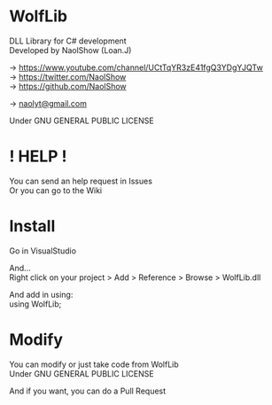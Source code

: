 # WolfLib

DLL Library for C# development                  
Developed by NaolShow (Loan.J)        
          
-> https://www.youtube.com/channel/UCtTqYR3zE41fgQ3YDgYJQTw     
-> https://twitter.com/NaolShow     
-> https://github.com/NaolShow      
      
-> naolyt@gmail.com     
      
Under GNU GENERAL PUBLIC LICENSE      
      
# ! HELP !      
      
You can send an help request in Issues      
Or you can go to the Wiki     
      
# Install
      
Go in VisualStudio      
        
And...        
Right click on your project > Add > Reference > Browse > WolfLib.dll        
        
And add in using:         
using WolfLib;            
        
# Modify
            
You can modify or just take code from WolfLib           
Under GNU GENERAL PUBLIC LICENSE          
            
And if you want, you can do a Pull Request        
